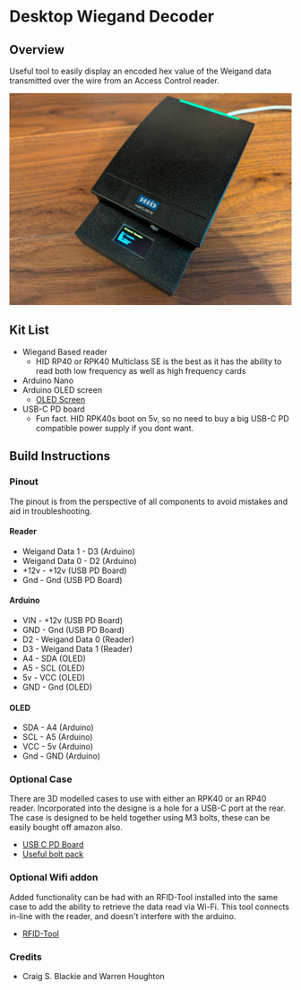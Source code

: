 # Desktop Wiegand Decoder

Overview
--------

Useful tool to easily display an encoded hex value of the Weigand data transmitted over the wire from an Access Control reader.

![HIDRP40](https://github.com/craigsblackie/desktop-decoder/blob/main/Images/Desktop_Decoder4.jpg?raw=true)

Kit List
--------

*   Wiegand Based reader
    *   HID RP40 or RPK40 Multiclass SE is the best as it has the ability to read both low frequency as well as high frequency cards
*   Arduino Nano
*   Arduino OLED screen
    *   [OLED Screen](https://www.amazon.co.uk/gp/product/B08NDJ3S3Q/ref=ppx_yo_dt_b_asin_title_o02_s00?ie=UTF8&psc=1)
* USB-C PD board
    * Fun fact. HID RPK40s boot on 5v, so no need to buy a big USB-C PD compatible power supply if you dont want.

Build Instructions
------------------

### Pinout

The pinout is from the perspective of all components to avoid mistakes and aid in troubleshooting.

#### Reader

*   Weigand Data 1 - D3 (Arduino)
*   Weigand Data 0 - D2 (Arduino)
*   +12v - +12v (USB PD Board)
*   Gnd - Gnd (USB PD Board)

#### Arduino

*   VIN - +12v (USB PD Board)
*   GND - Gnd (USB PD Board)
*   D2 - Weigand Data 0 (Reader)
*   D3 - Weigand Data 1 (Reader)
*   A4 - SDA (OLED)
*   A5 - SCL (OLED)
*   5v - VCC (OLED)
*   GND - Gnd (OLED)

#### OLED

*   SDA - A4 (Arduino)
*   SCL - A5 (Arduino)
*   VCC - 5v (Arduino)
*   Gnd - GND (Arduino)

### Optional Case

There are 3D modelled cases to use with either an RPK40 or an RP40 reader. Incorporated into the designe is a hole for a USB-C port at the rear. The case is designed to be held together using M3 bolts, these can be easily bought off amazon also.

*   [USB C PD Board](https://www.amazon.co.uk/Youmile-charge-trigger-module-voltage/dp/B09WTQC5Q4)
*   [Useful bolt pack](https://www.amazon.co.uk/gp/product/B075CKYJF6)

### Optional Wifi addon

Added functionality can be had with an RFID-Tool installed into the same case to add the ability to retrieve the data read via Wi-Fi. This tool connects in-line with the reader, and doesn't interfere with the arduino.

*   [RFID-Tool](https://labs.ksec.co.uk/product/esp-rfid-tool/)

### Credits
* Craig S. Blackie and Warren Houghton 
